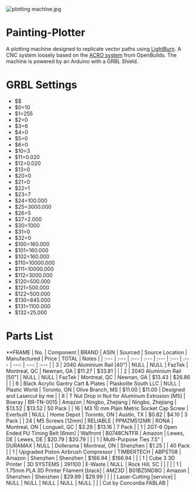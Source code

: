 ![plotting machine.jpg](https://github.com/badalmer/NoiseBench/blob/master/plotting%20machine.jpg)

# Painting-Plotter
A plotting machine designed to replicate vector paths using [LightBurn](https://lightburnsoftware.com/). A CNC system loosely based on the [ACRO system](https://openbuilds.com/builds/openbuilds-acro-system.5416/) from OpenBuilds. The machine is 
powered by an Arduino with a GRBL Shield.

# GRBL Settings
- $$
- $0=10
- $1=255
- $2=0
- $3=6
- $4=0
- $5=0
- $6=0
- $10=3
- $11=0.020
- $12=0.020
- $13=0
- $20=0
- $21=0
- $22=1
- $23=7
- $24=100.000
- $25=3000.000
- $26=5
- $27=2.000
- $30=1000
- $31=0
- $32=0
- $100=160.000
- $101=160.000
- $102=160.000
- $110=10000.000
- $111=10000.000
- $112=3000.000
- $120=500.000
- $121=500.000
- $122=500.000
- $130=845.000
- $131=1100.000
- $132=25.000

# Parts List

**FRAME
|	No.	|	Component	|	BRAND	|	ASIN	|	Sourced	|	Source Location	|	Manufactured	|	Price	|	TOTAL	|	Notes	|
|	:---	|	:---	|	:---	|	:---	|	:---	|	:---	|	:---	|	---:	|	---:	|	:---	|
|	3	|	2040 Aluminium Rail [40"]	|	NULL	|	NULL	|	FazTek	|	Montreal, QC	|	Newnan, GA	|	$11.27	|	$33.81	|		|
|	2	|	2040 Aluminium Rail [50"]	|	NULL	|	NULL	|	FazTek	|	Montreal, QC	|	Newnan, GA	|	$13.43	|	$26.86	|		|
|	6	|	Black Acrylic Gantry Cart & Plates	|	Plaskolite South LLC	|	NULL	|	Plastic World	|	Toronto, ON	|	Olive Branch, MS	|	$11.00	|	$11.00	|	Designed and Lasercut by me	|
|	8	|	T Nut Drop in Nut for Aluminum Extrusion [M5]	|	Boeray	|	BR-TN-0015	|	Amazon	|	Ningbo, Zhejiang	|	Ningbo, Zhejiang	|	$13.52	|	$13.52	|	50 Pack	|
|	16	|	M3 10 mm Plain Metric Socket Cap Screw	|	Everbuilt	|	NULL	|	Home Depot	|	Toronto, ON	|	Austin, TX	|	$0.82	|	$4.10	|	3 Pack	|
|	24	|	M5 Screws [12mm]	|	RELIABLE	|	PPMZM512MR	|	RONA	|	Montreal, ON	|	Longueil, QC	|	$3.29	|	$13.16	|	7 Pack	|
|	1	|	2GT-6 Open Ended PU Timing Belt [6mm]	|	Walfront	|	B0748CNTFR	|	Amazon	|	Lewes, DE	|	Lewes, DE	|	$20.79	|	$20.79	|		|
|	1	|	Multi-Purpose Ties 7.5"	|	DURAMAX	|	NULL	|	Dollerama	|	Montreal, ON	|	Shenzhen	|	$1.25	|		|	40 Pack	|
|	1	|	Upgraded Piston Airbrush Compressor 	|	‎TIMBERTECH	|	‎ABPST08	|	Amazon	|	Shenzhen	|	Shenzhen	|	$166.94	|	$166.94	|		|
|	1	|	Cube 3 3D Printer	|	3D SYSTEMS	|	391100	|	E-Waste	|	NULL	|	Rock Hill, SC	|		|		|		|
|	1	|	1.75mm PLA 3D Printer Filament [black]	|	AMZ3D	|	B01BZ5ND8O	|	Amazon	|	Shenzhen	|	Shenzhen	|	$29.99	|	$29.99	|		|
|		|	Laser-Cutting [service]	|	NULL	|	NULL	|	NULL	|	NULL	|	NULL	|		|		|	Cut by Concordia FABLAB	|
